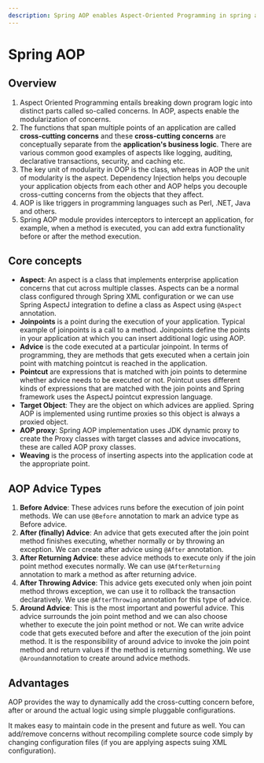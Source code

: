 ```yaml
---
description: Spring AOP enables Aspect-Oriented Programming in spring applications.
---
```


# Spring AOP

## Overview

1. Aspect Oriented Programming entails breaking down program logic into distinct parts called so-called concerns. In AOP, aspects enable the modularization of concerns. 
2. The functions that span multiple points of an application are called **cross-cutting concerns** and these **cross-cutting concerns** are conceptually separate from the **application's business logic**. There are various common good examples of aspects like logging, auditing, declarative transactions, security, and caching etc. 
3. The key unit of modularity in OOP is the class, whereas in AOP the unit of modularity is the aspect. Dependency Injection helps you decouple your application objects from each other and AOP helps you decouple cross-cutting concerns from the objects that they affect. 
4. AOP is like triggers in programming languages such as Perl, .NET, Java and others. 
5. Spring AOP module provides interceptors to intercept an application, for example, when a method is executed, you can add extra functionality before or after the method execution.

## Core concepts

* **Aspect**: An aspect is a class that implements enterprise application concerns that cut across multiple classes. Aspects can be a normal class configured through Spring XML configuration or we can use Spring AspectJ integration to define a class as Aspect using `@Aspect` annotation.
* **Joinpoints** is a point during the execution of your application. Typical example of joinpoints is a call to a method. Joinpoints define the points in your application at which you can insert additional logic using AOP.
* **Advice** is the code executed at a particular joinpoint. In terms of programming, they are methods that gets executed when a certain join point with matching pointcut is reached in the application. 
* **Pointcut** are expressions that is matched with join points to determine whether advice needs to be executed or not. Pointcut uses different kinds of expressions that are matched with the join points and Spring framework uses the AspectJ pointcut expression language.
* **Target Object**: They are the object on which advices are applied. Spring AOP is implemented using runtime proxies so this object is always a proxied object.
* **AOP proxy**: Spring AOP implementation uses JDK dynamic proxy to create the Proxy classes with target classes and advice invocations, these are called AOP proxy classes.
* **Weaving** is the process of inserting aspects into the application code at the appropriate point. 

## AOP Advice Types

1. **Before Advice**: These advices runs before the execution of join point methods. We can use `@Before` annotation to mark an advice type as Before advice.
2. **After \(finally\) Advice**: An advice that gets executed after the join point method finishes executing, whether normally or by throwing an exception. We can create after advice using `@After` annotation.
3. **After Returning Advice**: these advice methods to execute only if the join point method executes normally. We can use `@AfterReturning` annotation to mark a method as after returning advice.
4. **After Throwing Advice**: This advice gets executed only when join point method throws exception, we can use it to rollback the transaction declaratively. We use `@AfterThrowing` annotation for this type of advice.
5. **Around Advice**: This is the most important and powerful advice. This advice surrounds the join point method and we can also choose whether to execute the join point method or not. We can write advice code that gets executed before and after the execution of the join point method. It is the responsibility of around advice to invoke the join point method and return values if the method is returning something. We use `@Around`annotation to create around advice methods.

## Advantages

AOP provides the way to dynamically add the cross-cutting concern before, after or around the actual logic using simple pluggable configurations.

It makes easy to maintain code in the present and future as well. You can add/remove concerns without recompiling complete source code simply by changing configuration files \(if you are applying aspects suing XML configuration\).

